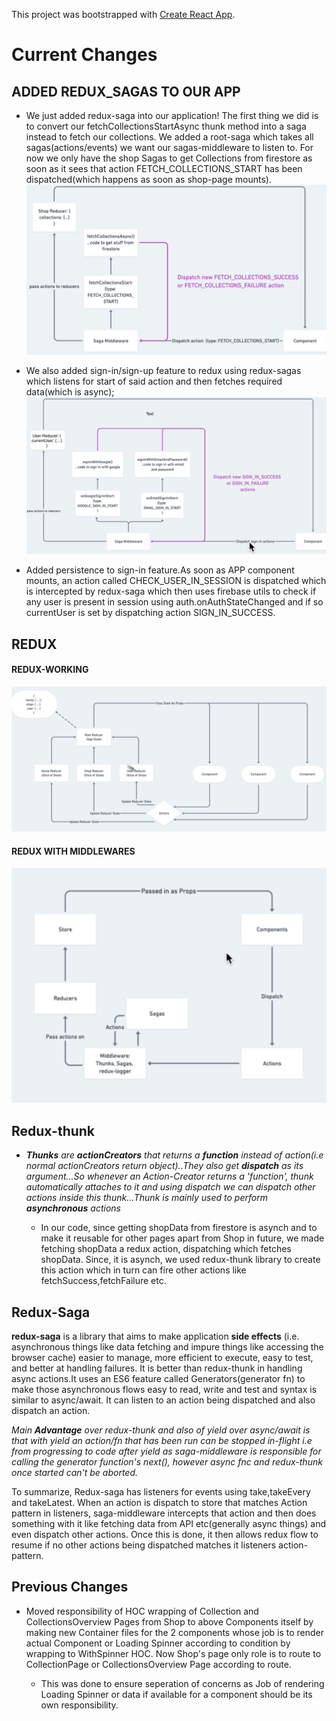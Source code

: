 This project was bootstrapped with [Create React App](https://github.com/facebook/create-react-app).
# Current Changes

## ADDED REDUX_SAGAS TO OUR APP
* We just added redux-saga into our application! The first thing we did is to convert our fetchCollectionsStartAsync thunk method into a saga instead to fetch our collections. We added a root-saga which takes all sagas(actions/events) we want our sagas-middleware to listen to. For now we only have the shop
Sagas to get Collections from firestore as soon as it sees that action FETCH_COLLECTIONS_START has been dispatched(which happens as soon as shop-page mounts).
![Architecture1](not_project_related/fetchCollection_with_sagas.png)

* We also added sign-in/sign-up feature to redux using redux-sagas which listens for start of said action and then fetches required data(which is async);
![Architecture2](not_project_related/sign-in_up_using_sagas.png) 

* Added persistence to sign-in feature.As soon as APP component mounts, an action called CHECK_USER_IN_SESSION is dispatched which is intercepted by redux-saga which then uses firebase utils to check if any user is present in session using auth.onAuthStateChanged and if so currentUser is set by dispatching action SIGN_IN_SUCCESS.  

## REDUX

#### REDUX-WORKING
![Redux-Working](not_project_related/redux-working.png)

#### REDUX WITH MIDDLEWARES
![Middlewares with Redux](not_project_related/redux-working-with-middlewares.png)


## Redux-thunk

* ***Thunks** are **actionCreators** that returns a **function** instead of action(i.e normal actionCreators return object)..They also get
**dispatch** as its argument...So whenever an Action-Creator returns a 'function', thunk automatically attaches to it and using dispatch we can dispatch other actions inside this thunk...Thunk is mainly used to perform **asynchronous** actions*

  * In our code, since getting shopData from firestore is asynch and to make it reusable for other pages apart from Shop in future, we made fetching shopData a redux action, dispatching which fetches shopData. Since, it is asynch, we used redux-thunk library to create this action which in turn can fire other actions like fetchSuccess,fetchFailure etc.

## Redux-Saga

**redux-saga** is a library that aims to make application **side effects** (i.e. asynchronous things like data fetching and impure things like accessing the browser cache) easier to manage, more efficient to execute, easy to test, and better at handling failures. It is better than redux-thunk in handling async actions.It uses an ES6 feature called Generators(generator fn) to make those asynchronous flows easy to read, write and test and syntax is similar to async/await.
It can listen to an action being dispatched and also dispatch an action.

*Main **Advantage** over redux-thunk and also of yield over async/await is that with yield an action/fn that has been run can be stopped in-flight i.e from progressing to code after yield as saga-middleware is responsible for calling the generator function's next(), however async fnc and redux-thunk once started can't be aborted.*

To summarize, Redux-saga has listeners for events using take,takeEvery and takeLatest. When an action is dispatch to store that matches Action pattern in listeners, saga-middleware intercepts that action and then does something with it like fetching data from API etc(generally async things) and even dispatch other actions. Once this is done, it then allows redux flow to resume if no other actions being dispatched matches it listeners action-pattern.  

## Previous Changes

*  Moved responsibility of HOC wrapping of Collection and CollectionsOverview Pages from Shop to above Components itself by making new Container files for the 2 components whose job is to render actual Component or Loading Spinner according to condition by wrapping to WithSpinner HOC.
Now Shop's page only role is to route to CollectionPage or CollectionsOverview Page according to route.

   * This was done to ensure seperation of concerns as Job of rendering Loading Spinner or data if available for a component should be its own responsibility.

